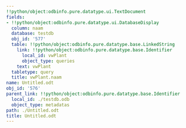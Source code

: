 ```yaml
---
!!python/object:odbinfo.pure.datatype.ui.TextDocument
fields:
- !!python/object:odbinfo.pure.datatype.ui.DatabaseDisplay
  column: naam
  database: testdb
  obj_id: '577'
  table: !!python/object:odbinfo.pure.datatype.base.LinkedString
    link: !!python/object:odbinfo.pure.datatype.base.Identifier
      local_id: vwPlant
      object_type: queries
    text: vwPlant
  tabletype: query
  title: vwPlant.naam
name: Untitled.odt
obj_id: '576'
parent_link: !!python/object:odbinfo.pure.datatype.base.Identifier
  local_id: ./testdb.odb
  object_type: metadatas
path: ./Untitled.odt
title: Untitled.odt
---
```

